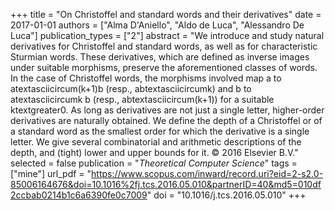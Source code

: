 +++
title = "On Christoffel and standard words and their derivatives"
date = 2017-01-01
authors = ["Alma D'Aniello", "Aldo de Luca", "Alessandro De Luca"]
publication_types = ["2"]
abstract = "We introduce and study natural derivatives for Christoffel and standard words, as well as for characteristic Sturmian words. These derivatives, which are defined as inverse images under suitable morphisms, preserve the aforementioned classes of words. In the case of Christoffel words, the morphisms involved map a to atextasciicircum(k+1)b (resp., abtextasciicircumk) and b to atextasciicircumk b (resp., abtextasciicircum(k+1)) for a suitable ktextgreater0. As long as derivatives are not just a single letter, higher-order derivatives are naturally obtained. We define the depth of a Christoffel or of a standard word as the smallest order for which the derivative is a single letter. We give several combinatorial and arithmetic descriptions of the depth, and (tight) lower and upper bounds for it. © 2016 Elsevier B.V."
selected = false
publication = "*Theoretical Computer Science*"
tags = ["mine"]
url_pdf = "https://www.scopus.com/inward/record.uri?eid=2-s2.0-85006164676&doi=10.1016%2fj.tcs.2016.05.010&partnerID=40&md5=010df2ccbab0214b1c6a6390fe0c7009"
doi = "10.1016/j.tcs.2016.05.010"
+++

